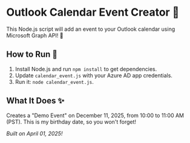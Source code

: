 # Outlook Calendar Event Creator 📅

This Node.js script will add an event to your Outlook calendar using Microsoft Graph API! 🌟

## How to Run 🚀

1. Install Node.js and run `npm install` to get dependencies.
2. Update `calendar_event.js` with your Azure AD app credentials.
3. Run it: `node calendar_event.js`.

## What It Does ✨

Creates a "Demo Event" on December 11, 2025, from 10:00 to 11:00 AM (PST).
This is my birthday date, so you won't forget!

*Built on April 01, 2025!*
